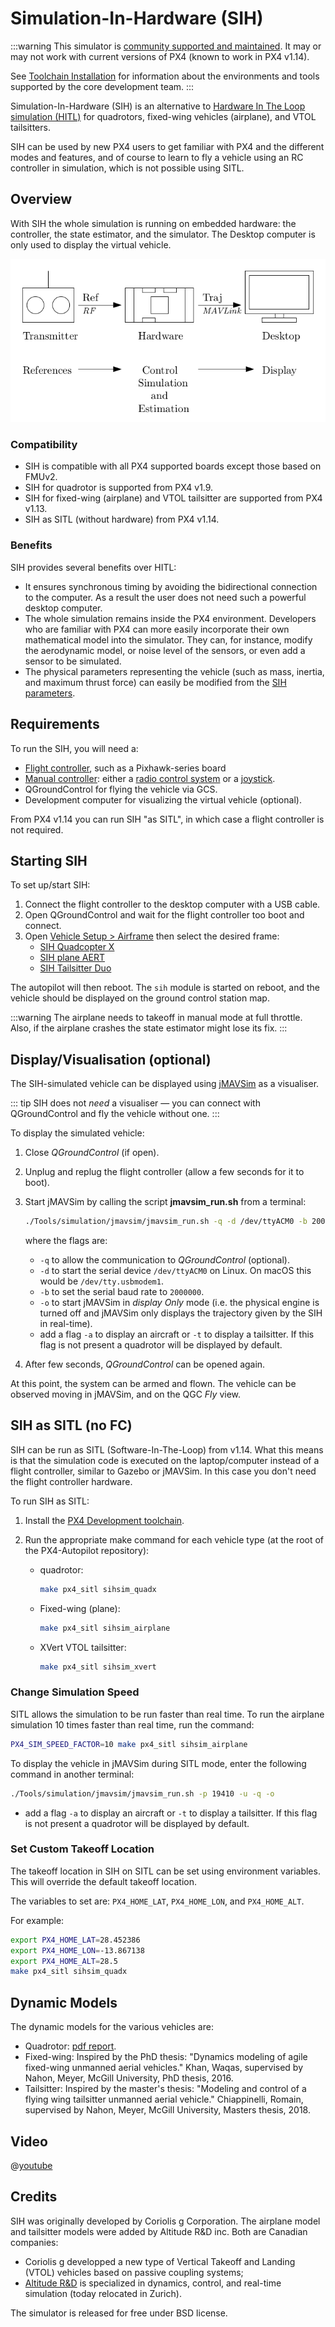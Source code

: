 # Simulation-In-Hardware (SIH)

<Badge type="tip" text="PX4 v1.9 (MC)" /><Badge type="tip" text="PX4 v1.13 (MC, VTOL, FW)" />

:::warning
This simulator is [community supported and maintained](../simulation/community_supported_simulators.md). It may or may not work with current versions of PX4 (known to work in PX4 v1.14).

See [Toolchain Installation](../dev_setup/dev_env.md) for information about the environments and tools supported by the core development team.
:::

Simulation-In-Hardware (SIH) is an alternative to [Hardware In The Loop simulation (HITL)](../simulation/hitl.md) for quadrotors, fixed-wing vehicles (airplane), and VTOL tailsitters.

SIH can be used by new PX4 users to get familiar with PX4 and the different modes and features, and of course to learn to fly a vehicle using an RC controller in simulation, which is not possible using SITL.

## Overview

With SIH the whole simulation is running on embedded hardware: the controller, the state estimator, and the simulator. The Desktop computer is only used to display the virtual vehicle.

![Simulator MAVLink API](../../assets/diagrams/SIH_diagram.png)

### Compatibility

- SIH is compatible with all PX4 supported boards except those based on FMUv2.
- SIH for quadrotor is supported from PX4 v1.9.
- SIH for fixed-wing (airplane) and VTOL tailsitter are supported from PX4 v1.13.
- SIH as SITL (without hardware) from PX4 v1.14.

### Benefits

SIH provides several benefits over HITL:

- It ensures synchronous timing by avoiding the bidirectional connection to the computer. As a result the user does not need such a powerful desktop computer.
- The whole simulation remains inside the PX4 environment. Developers who are familiar with PX4 can more easily incorporate their own mathematical model into the simulator. They can, for instance, modify the aerodynamic model, or noise level of the sensors, or even add a sensor to be simulated.
- The physical parameters representing the vehicle (such as mass, inertia, and maximum thrust force) can easily be modified from the [SIH parameters](../advanced_config/parameter_reference.md#simulation-in-hardware).

## Requirements

To run the SIH, you will need a:

- [Flight controller](../flight_controller/index.md), such as a Pixhawk-series board
- [Manual controller](../getting_started/px4_basic_concepts.md#manual-control): either a [radio control system](../getting_started/rc_transmitter_receiver.md) or a [joystick](../config/joystick.md).
- QGroundControl for flying the vehicle via GCS.
- Development computer for visualizing the virtual vehicle (optional).

From PX4 v1.14 you can run SIH "as SITL", in which case a flight controller is not required.

## Starting SIH

To set up/start SIH:

1. Connect the flight controller to the desktop computer with a USB cable.
1. Open QGroundControl and wait for the flight controller too boot and connect.
1. Open [Vehicle Setup > Airframe](../config/airframe.md) then select the desired frame:
   - [SIH Quadcopter X](../airframes/airframe_reference.md#copter_simulation_sih_quadcopter_x)
   - [SIH plane AERT](../airframes/airframe_reference.md#plane_simulation_sih_plane_aert)
   - [SIH Tailsitter Duo](../airframes/airframe_reference.md#vtol_simulation_sih_tailsitter_duo)

The autopilot will then reboot. The `sih` module is started on reboot, and the vehicle should be displayed on the ground control station map.

:::warning
The airplane needs to takeoff in manual mode at full throttle.
Also, if the airplane crashes the state estimator might lose its fix.
:::

## Display/Visualisation (optional)

The SIH-simulated vehicle can be displayed using [jMAVSim](../sim_jmavsim/index.md) as a visualiser.

::: tip SIH
does not _need_ a visualiser — you can connect with QGroundControl and fly the vehicle without one.
:::

To display the simulated vehicle:

1. Close _QGroundControl_ (if open).
1. Unplug and replug the flight controller (allow a few seconds for it to boot).
1. Start jMAVSim by calling the script **jmavsim_run.sh** from a terminal:

   ```sh
   ./Tools/simulation/jmavsim/jmavsim_run.sh -q -d /dev/ttyACM0 -b 2000000 -o
   ```

   where the flags are:

   - `-q` to allow the communication to _QGroundControl_ (optional).
   - `-d` to start the serial device `/dev/ttyACM0` on Linux. On macOS this would be `/dev/tty.usbmodem1`.
   - `-b` to set the serial baud rate to `2000000`.
   - `-o` to start jMAVSim in _display Only_ mode (i.e. the physical engine is turned off and jMAVSim only displays the trajectory given by the SIH in real-time).
   - add a flag `-a` to display an aircraft or `-t` to display a tailsitter. If this flag is not present a quadrotor will be displayed by default.

1. After few seconds, _QGroundControl_ can be opened again.

At this point, the system can be armed and flown. The vehicle can be observed moving in jMAVSim, and on the QGC _Fly_ view.

## SIH as SITL (no FC)

SIH can be run as SITL (Software-In-The-Loop) from v1.14. What this means is that the simulation code is executed on the laptop/computer instead of a flight controller, similar to Gazebo or jMAVSim. In this case you don't need the flight controller hardware.

To run SIH as SITL:

1. Install the [PX4 Development toolchain](../dev_setup/dev_env.md).
1. Run the appropriate make command for each vehicle type (at the root of the PX4-Autopilot repository):

   - quadrotor:

     ```sh
     make px4_sitl sihsim_quadx
     ```

   - Fixed-wing (plane):

     ```sh
     make px4_sitl sihsim_airplane
     ```

   - XVert VTOL tailsitter:

     ```sh
     make px4_sitl sihsim_xvert
     ```

### Change Simulation Speed

SITL allows the simulation to be run faster than real time. To run the airplane simulation 10 times faster than real time, run the command:

```sh
PX4_SIM_SPEED_FACTOR=10 make px4_sitl sihsim_airplane
```

To display the vehicle in jMAVSim during SITL mode, enter the following command in another terminal:

```sh
./Tools/simulation/jmavsim/jmavsim_run.sh -p 19410 -u -q -o
```

- add a flag `-a` to display an aircraft or `-t` to display a tailsitter. If this flag is not present a quadrotor will be displayed by default.

### Set Custom Takeoff Location

The takeoff location in SIH on SITL can be set using environment variables. This will override the default takeoff location.

The variables to set are: `PX4_HOME_LAT`, `PX4_HOME_LON`, and `PX4_HOME_ALT`.

For example:

```sh
export PX4_HOME_LAT=28.452386
export PX4_HOME_LON=-13.867138
export PX4_HOME_ALT=28.5
make px4_sitl sihsim_quadx
```

## Dynamic Models

The dynamic models for the various vehicles are:

- Quadrotor: [pdf report](https://github.com/PX4/PX4-user_guide/raw/main/assets/simulation/SIH_dynamic_model.pdf).
- Fixed-wing: Inspired by the PhD thesis: "Dynamics modeling of agile fixed-wing unmanned aerial vehicles." Khan, Waqas, supervised by Nahon, Meyer, McGill University, PhD thesis, 2016.
- Tailsitter: Inspired by the master's thesis: "Modeling and control of a flying wing tailsitter unmanned aerial vehicle." Chiappinelli, Romain, supervised by Nahon, Meyer, McGill University, Masters thesis, 2018.

## Video

@[youtube](https://youtu.be/PzIpSCRD8Jo)

## Credits

SIH was originally developed by Coriolis g Corporation. The airplane model and tailsitter models were added by Altitude R&D inc. Both are Canadian companies:

- Coriolis g developped a new type of Vertical Takeoff and Landing (VTOL) vehicles based on passive coupling systems;
- [Altitude R&D](https://www.altitude-rd.com/) is specialized in dynamics, control, and real-time simulation (today relocated in Zurich).

The simulator is released for free under BSD license.
